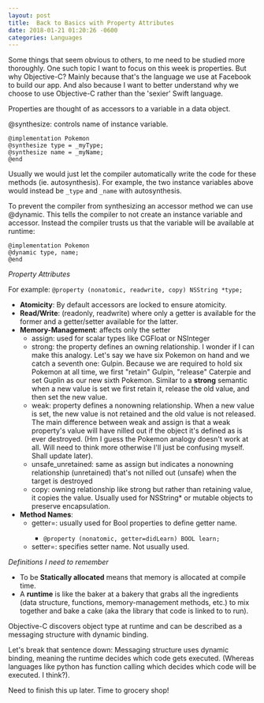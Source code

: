 ```yaml
---
layout: post
title:  Back to Basics with Property Attributes
date: 2018-01-21 01:20:26 -0600
categories: Languages
---
```


Some things that seem obvious to others, to me need to be studied more thoroughly. One such topic I want to focus on this week is properties.
But why Objective-C? Mainly because that's the language we use at Facebook to build our app. And also because I want to better understand why we choose to use Objective-C rather than the 'sexier' Swift language.

Properties are thought of as accessors to a variable in a data object.

@synthesize: controls name of instance variable.

```
@implementation Pokemon
@synthesize type = _myType;
@synthesize name = _myName;
@end
```

Usually we would just let the compiler automatically write the code for these methods (ie. autosynthesis). For example, the two instance variables above would instead be `_type` and `_name` with autosynthesis.

To prevent the compiler from synthesizing an accessor method we can use @dynamic. This tells the compiler to not create an instance variable and accessor. Instead the compiler trusts us that the variable will be available at runtime:

```
@implementation Pokemon
@dynamic type, name;
@end
```

_Property Attributes_

For example: `@property (nonatomic, readwrite, copy) NSString *type;`

- **Atomicity**: By default accessors are locked to ensure atomicity.
- **Read/Write**: (readonly, readwrite) where only a getter is available for the former and a getter/setter available for the latter.
- **Memory-Management**: affects only the setter
  - assign: used for scalar types like CGFloat or NSInteger
  - strong: the property defines an owning relationship. I wonder if I can make this analogy. Let's say we have six Pokemon on hand and we catch a seventh one: Gulpin. Because we are required to hold six Pokemon at all time, we first "retain" Gulpin, "release" Caterpie and set Guplin as our new sixth Pokemon. Similar to a **strong** semantic when a new value is set we first retain it, release the old value, and then set the new value.
  - weak: property defines a nonowning relationship. When a new value is set, the new value is not retained and the old value is not released. The main difference between weak and assign is that a weak property's value will have nilled out if the object it's defined as is ever destroyed. (Hm I guess the Pokemon analogy doesn't work at all. Will need to think more otherwise I'll just be confusing myself. Shall update later).
  - unsafe_unretained: same as assign but indicates a nonowning relationship (unretained) that's not nilled out (unsafe) when the target is destroyed
  - copy: owning relationship like strong but rather than retaining value, it copies the value. Usually used for NSString* or mutable objects to preserve encapsulation.
- **Method Names**:
  - getter=<name>: usually used for Bool properties to define getter name.
    - `@property (nonatomic, getter=didLearn) BOOL learn;`
  - setter=<name>: specifies setter name. Not usually used.

_Definitions I need to remember_
- To be **Statically allocated** means that memory is allocated at compile time.
- A **runtime** is like the baker at a bakery that grabs all the ingredients (data structure, functions, memory-management methods, etc.) to mix together and bake a cake (aka the library that code is linked to to run).

Objective-C discovers object type at runtime and can be described as a messaging structure with dynamic binding.

Let's break that sentence down: Messaging structure uses dynamic binding, meaning the runtime decides which code gets executed. (Whereas languages like python has function calling which decides which code will be executed. I think?).

Need to finish this up later. Time to grocery shop!
